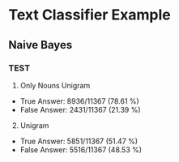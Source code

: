# Text Classifier Example

## Naive Bayes

### TEST
1. Only Nouns Unigram

- True Answer: 8936/11367 (78.61 %)
- False Answer: 2431/11367 (21.39 %)

2. Unigram

- True Answer: 5851/11367 (51.47 %)
- False Answer: 5516/11367 (48.53 %)
